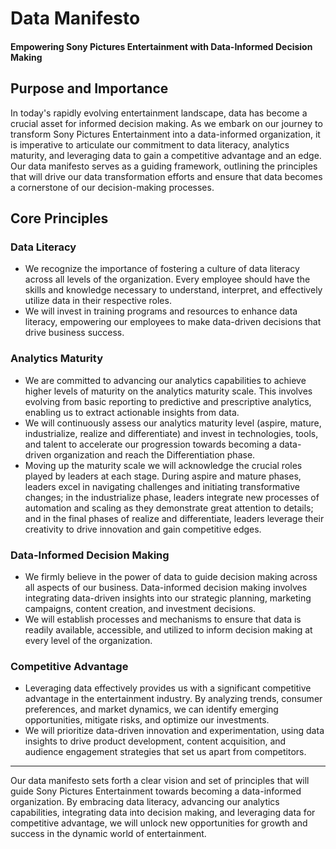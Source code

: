 # Data Manifesto
#### Empowering Sony Pictures Entertainment with Data-Informed Decision Making
## Purpose and Importance
In today's rapidly evolving entertainment landscape, data has become a crucial asset for informed decision making. As we embark on our journey to transform Sony Pictures Entertainment into a data-informed organization, it is imperative to articulate our commitment to data literacy, analytics maturity, and leveraging data to gain a competitive advantage and an edge. Our data manifesto serves as a guiding framework, outlining the principles that will drive our data transformation efforts and ensure that data becomes a cornerstone of our decision-making processes.

## Core Principles
### Data Literacy
- We recognize the importance of fostering a culture of data literacy across all levels of the organization. Every employee should have the skills and knowledge necessary to understand, interpret, and effectively utilize data in their respective roles.
- We will invest in training programs and resources to enhance data literacy, empowering our employees to make data-driven decisions that drive business success.
### Analytics Maturity
- We are committed to advancing our analytics capabilities to achieve higher levels of maturity on the analytics maturity scale. This involves evolving from basic reporting to predictive and prescriptive analytics, enabling us to extract actionable insights from data.
- We will continuously assess our analytics maturity level (aspire, mature, industrialize, realize and differentiate) and invest in technologies, tools, and talent to accelerate our progression towards becoming a data-driven organization and reach the Differentiation phase.
- Moving up the maturity scale we will acknowledge the crucial roles played by leaders at each stage. During aspire and mature phases, leaders excel in navigating challenges and initiating transformative changes; in the industrialize phase, leaders integrate new processes of automation and scaling as they demonstrate great attention to details; and in the final phases of realize and differentiate, leaders leverage their creativity to drive innovation and gain competitive edges.
### Data-Informed Decision Making
- We firmly believe in the power of data to guide decision making across all aspects of our business. Data-informed decision making involves integrating data-driven insights into our strategic planning, marketing campaigns, content creation, and investment decisions.
- We will establish processes and mechanisms to ensure that data is readily available, accessible, and utilized to inform decision making at every level of the organization.
### Competitive Advantage
- Leveraging data effectively provides us with a significant competitive advantage in the entertainment industry. By analyzing trends, consumer preferences, and market dynamics, we can identify emerging opportunities, mitigate risks, and optimize our investments.
- We will prioritize data-driven innovation and experimentation, using data insights to drive product development, content acquisition, and audience engagement strategies that set us apart from competitors.
---

Our data manifesto sets forth a clear vision and set of principles that will guide Sony Pictures Entertainment towards becoming a data-informed organization. By embracing data literacy, advancing our analytics capabilities, integrating data into decision making, and leveraging data for competitive advantage, we will unlock new opportunities for growth and success in the dynamic world of entertainment.
